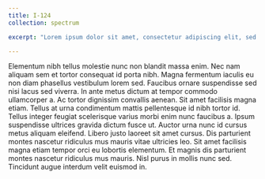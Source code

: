 ```yaml
---
title: I-124
collection: spectrum

excerpt: "Lorem ipsum dolor sit amet, consectetur adipiscing elit, sed do eiusmod tempor incididunt ut labore et dolore magna aliqua. Sed cras ornare arcu dui. Feugiat in ante metus dictum at tempor commodo. Purus sit amet volutpat consequat. Risus quis varius quam quisque id diam."

---
```


Elementum nibh tellus molestie nunc non blandit massa enim. Nec nam aliquam sem et tortor consequat id porta nibh. Magna fermentum iaculis eu non diam phasellus vestibulum lorem sed. Faucibus ornare suspendisse sed nisi lacus sed viverra. In ante metus dictum at tempor commodo ullamcorper a. Ac tortor dignissim convallis aenean. Sit amet facilisis magna etiam. Tellus at urna condimentum mattis pellentesque id nibh tortor id. Tellus integer feugiat scelerisque varius morbi enim nunc faucibus a. Ipsum suspendisse ultrices gravida dictum fusce ut. Auctor urna nunc id cursus metus aliquam eleifend. Libero justo laoreet sit amet cursus. Dis parturient montes nascetur ridiculus mus mauris vitae ultricies leo. Sit amet facilisis magna etiam tempor orci eu lobortis elementum. Et magnis dis parturient montes nascetur ridiculus mus mauris. Nisl purus in mollis nunc sed. Tincidunt augue interdum velit euismod in.
